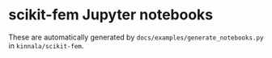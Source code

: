 # scikit-fem Jupyter notebooks

These are automatically generated by `docs/examples/generate_notebooks.py` in
`kinnala/scikit-fem`.
